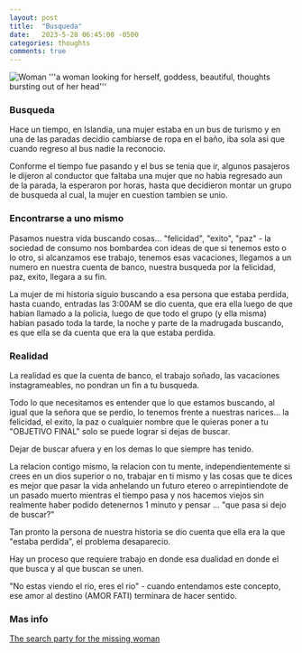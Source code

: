 ```yaml
---
layout: post
title:  "Busqueda"
date:   2023-5-28 06:45:00 -0500
categories: thoughts
comments: true
---
```

![Woman](https://petesect18.github.io/notas/assets/woman.jpg)
'''a woman looking for herself, goddess,  beautiful, thoughts bursting out of her head'''


### Busqueda
Hace un tiempo, en Islandia, una mujer estaba en un bus de turismo y en una de las paradas decidio cambiarse de ropa en el baño, iba sola asi que cuando regreso al bus nadie la reconocio.

Conforme el tiempo fue pasando y el bus se tenia que ir, algunos pasajeros le dijeron al conductor que faltaba una mujer que no habia regresado aun de la parada, la esperaron por horas, hasta que decidieron montar un grupo de busqueda al cual, la mujer en cuestion tambien se unio.

### Encontrarse a uno mismo

Pasamos nuestra vida buscando cosas... "felicidad", "exito", "paz" - la sociedad de consumo nos bombardea con ideas de que si tenemos esto o lo otro, si alcanzamos ese trabajo, tenemos esas vacaciones, llegamos a un numero en nuestra cuenta de banco, nuestra busqueda por la felicidad, paz, exito, llegara a su fin.

La mujer de mi historia siguio buscando a esa persona que estaba perdida, hasta cuando, entradas las 3:00AM se dio cuenta, que era ella luego de que habian llamado a la policia, luego de que todo el grupo (y ella misma) habian pasado toda la tarde, la noche y parte de la madrugada buscando, es que ella se da cuenta que era la que estaba perdida.

### Realidad

La realidad es que la cuenta de banco, el trabajo soñado, las vacaciones instagrameables, no pondran un fin a tu busqueda.

Todo lo que necesitamos es entender que lo que estamos buscando, al igual que la señora que se perdio, lo tenemos frente a nuestras narices... la felicidad, el exito, la paz o cualquier nombre que le quieras poner a tu "OBJETIVO FINAL" solo se puede lograr si dejas de buscar.

Dejar de buscar afuera y en los demas lo que siempre has tenido.

La relacion contigo mismo, la relacion con tu mente, independientemente si crees en un dios superior o no, trabajar en ti mismo y las cosas que te dices es mejor que pasar la vida anhelando un futuro etereo o arrepintiendote de un pasado muerto mientras el tiempo pasa y nos hacemos viejos sin realmente haber podido detenernos 1 minuto y pensar ... "que pasa si dejo de buscar?"

Tan pronto la persona de nuestra historia se dio cuenta que ella era la que "estaba perdida", el problema desaparecio.

Hay un proceso que requiere trabajo en donde esa dualidad en donde el que busca y al que buscan se unen.

"No estas viendo el rio, eres el rio" - cuando entendamos este concepto, ese amor al destino (AMOR FATI) terminara de hacer sentido. 

### Mas info
[The search party for the missing woman](https://www.sloww.co/search-party-sam-harris/)








